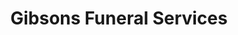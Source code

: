 ---
title: "Gibsons Funeral Services"
url: /bishop-auckland/gibsons-funeral-services/
shop: funeral directors
---